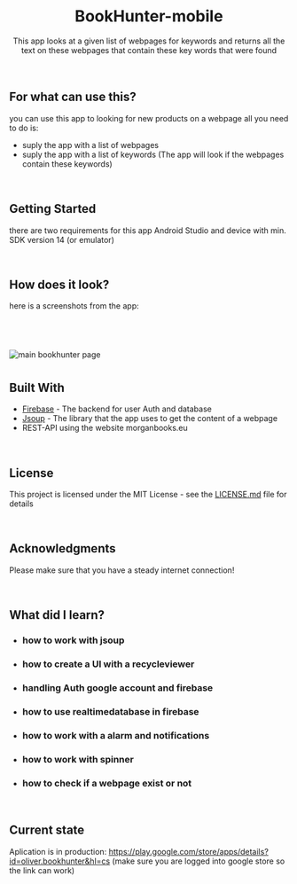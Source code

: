 <h1 align="center">BookHunter-mobile</h1>
<div align="center">
This app looks at a given list of webpages for keywords and returns all the text on these webpages that 
contain these key words that were found
</div>
<br>
<br>

## For what can use this?
you can use this app to looking for new products on a webpage all you need to do is:
* suply the app with a list of webpages
* suply the app with a list of keywords (The app will look if the webpages contain these keywords)

<br>

## Getting Started
there are two requirements for this app Android Studio and device with min. SDK version 14 (or emulator)

<br>

## How does it look?
here is a screenshots from the app:

<br>

#
![main bookhunter page](https://i.imgur.com/9tjIR5D.png)
#

## Built With

* [Firebase](https://firebase.google.com/) - The backend for user Auth and database
* [Jsoup](https://jsoup.org//) - The library that the app uses to get the content of a webpage
* REST-API using the website morganbooks.eu

<br>

## License

This project is licensed under the MIT License - see the [LICENSE.md](LICENSE.md) file for details

<br>

## Acknowledgments

Please make sure that you have a steady internet connection!

<br>

## What did I learn? 
* ### how to work with jsoup
* ### how to create a UI with a recycleviewer
* ### handling Auth google account and firebase
* ### how to use realtimedatabase in firebase
* ### how to work with a alarm and notifications
* ### how to work with spinner
* ### how to check if a webpage exist or not

<br>

## Current state
Aplication is in production: https://play.google.com/store/apps/details?id=oliver.bookhunter&hl=cs (make sure you are logged into google store so the link can work)

